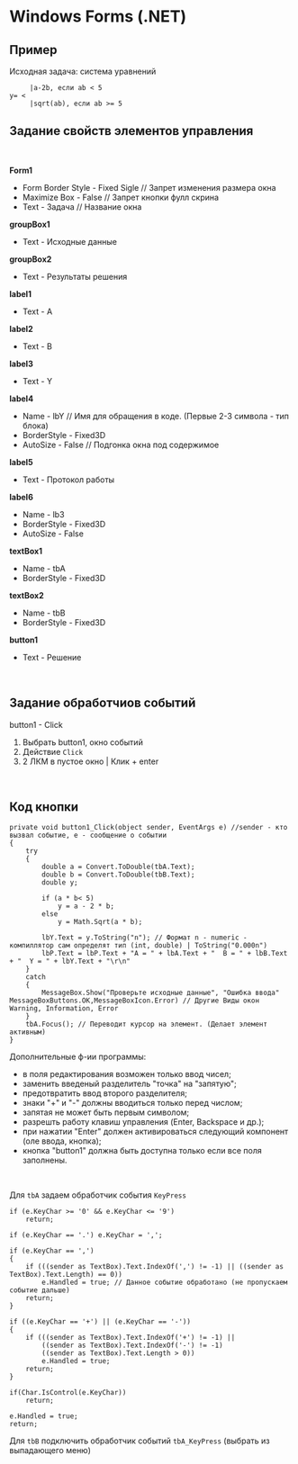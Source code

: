 # Windows Forms (.NET)

## Пример
Исходная задача: система уравнений
```
     |a-2b, если ab < 5
y= <
     |sqrt(ab), если ab >= 5
```

## Задание свойств элементов управления
<br>

**Form1**
- Form Border Style - Fixed Sigle // Запрет изменения размера окна
- Maximize Box - False // Запрет кнопки фулл скрина
- Text - Задача // Название окна

**groupBox1**
- Text - Исходные данные

**groupBox2**
- Text - Результаты решения

**label1**
- Text - A

**label2**
- Text - B

**label3**
- Text - Y

**label4**
- Name - lbY // Имя для обращения в коде. (Первые 2-3 символа - тип блока)
- BorderStyle - Fixed3D
- AutoSize - False // Подгонка окна под содержимое

**label5**
- Text - Протокол работы

**label6**
- Name - lbЗ
- BorderStyle - Fixed3D
- AutoSize - False

**textBox1**
- Name - tbA
- BorderStyle - Fixed3D

**textBox2**
- Name - tbB
- BorderStyle - Fixed3D

**button1**
- Text - Решение

<br>

## Задание обработчиов событий

button1 - Click

1) Выбрать button1, окно событий
2) Действие `Click`
3) 2 ЛКМ в пустое окно | Клик + enter

<br>

## Код кнопки

```
private void button1_Click(object sender, EventArgs e) //sender - кто вызвал событие, e - сообщение о событии
{
    try
    {
        double a = Convert.ToDouble(tbA.Text);
        double b = Convert.ToDouble(tbB.Text);
        double y;

        if (a * b< 5)
            y = a - 2 * b;
        else
            y = Math.Sqrt(a * b);
        
        lbY.Text = y.ToString("n"); // Формат n - numeric - компиллятор сам определят тип (int, double) | ToString("0.000n")
        lbP.Text = lbP.Text + "A = " + lbA.Text + "  B = " + lbB.Text + "  Y = " + lbY.Text + "\r\n"
    }
    catch
    {
        MessageBox.Show("Проверьте исходные данные", "Ошибка ввода" MessageBoxButtons.OK,MessageBoxIcon.Error) // Другие Виды окон Warning, Information, Error
    }
    tbA.Focus(); // Переводит курсор на элемент. (Делает элемент активным)
}
```

Дополнительные ф-ии программы:
- в поля редактирования возможен только ввод чисел;
- заменить введеный разделитель "точка" на "запятую";
- предотвратить ввод второго разделителя;
- знаки "+" и "-" должны вводиться только перед числом;
- запятая не может быть первым символом;
- разрешть работу клавиш управления (Enter, Backspace и др.);
- при нажатии "Enter" должен активироваться следующий компонент (оле ввода, кнопка);
- кнопка "button1" должна быть доступна только если все поля заполнены.

<br>

Для `tbA` задаем обработчик события `KeyPress`

```
if (e.KeyChar >= '0' && e.KeyChar <= '9')
    return;

if (e.KeyChar == '.') e.KeyChar = ',';

if (e.KeyChar == ',')
{
    if (((sender as TextBox).Text.IndexOf(',') != -1) || ((sender as TextBox).Text.Length) == 0))
        e.Handled = true; // Данное событие обработано (не пропускаем событие дальше)
    return;
}

if ((e.KeyChar == '+') || (e.KeyChar == '-'))
{
    if (((sender as TextBox).Text.IndexOf('+') != -1) ||
        ((sender as TextBox).Text.IndexOf('-') != -1)
        ((sender as TextBox).Text.Length > 0))
        e.Handled = true;
    return;
}

if(Char.IsControl(e.KeyChar))
    return;

e.Handled = true;
return;
```

Для `tbB` подключить обработчик событий `tbA_KeyPress` (выбрать из выпадающего меню)